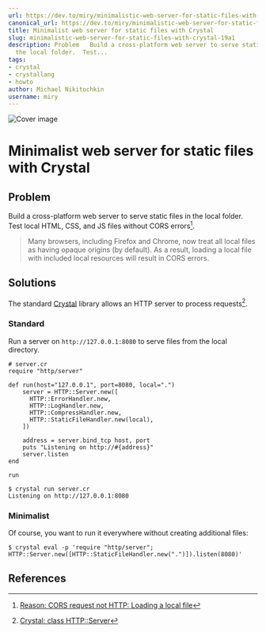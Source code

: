 ```yaml
---
url: https://dev.to/miry/minimalistic-web-server-for-static-files-with-crystal-19a1
canonical_url: https://dev.to/miry/minimalistic-web-server-for-static-files-with-crystal-19a1
title: Minimalist web server for static files with Crystal
slug: minimalistic-web-server-for-static-files-with-crystal-19a1
description: Problem   Build a cross-platform web server to serve static files in
  the local folder.  Test...
tags:
- crystal
- crystallang
- howto
author: Michael Nikitochkin
username: miry
---
```


![Cover image](/assets/2023-02-19-minimalistic-web-server-for-static-files-with-crystal-19a1-cover_image-https%3A%2F%2Fdev-to-uploads.s3.amazonaws.com%2Fuploads%2Farticles%2F32ljw717osu23pim3fwb.jpg)

# Minimalist web server for static files with Crystal


## Problem

Build a cross-platform web server to serve static files in the local folder. 
Test local HTML, CSS, and JS files without CORS errors[^1].

> Many browsers, including Firefox and Chrome, now treat all local files as having opaque origins (by default). As a result, loading a local file with included local resources will result in CORS errors. 

## Solutions

The standard [Crystal] library allows an HTTP server to process requests[^2].

### Standard

Run a server on `http://127.0.0.1:8080` to serve files from the local directory.

```crystal
# server.cr
require "http/server"

def run(host="127.0.0.1", port=8080, local=".")
	server = HTTP::Server.new([
	  HTTP::ErrorHandler.new,
	  HTTP::LogHandler.new,
	  HTTP::CompressHandler.new,
	  HTTP::StaticFileHandler.new(local),
	])

	address = server.bind_tcp host, port
	puts "Listening on http://#{address}"
	server.listen
end

run
```

```shell
$ crystal run server.cr
Listening on http://127.0.0.1:8080
```

### Minimalist

Of course, you want to run it everywhere without creating additional files:

```shell
$ crystal eval -p 'require "http/server"; HTTP::Server.new([HTTP::StaticFileHandler.new(".")]).listen(8080)'
```

## References

[^1]: [Reason: CORS request not HTTP: Loading a local file](https://developer.mozilla.org/en-US/docs/Web/HTTP/CORS/Errors/CORSRequestNotHttp#loading_a_local_file)
[^2]: [Crystal: class HTTP::Server](https://crystal-lang.org/api/1.7.2/HTTP/Server.html)

[Crystal]: https://crystal-lang.org/


